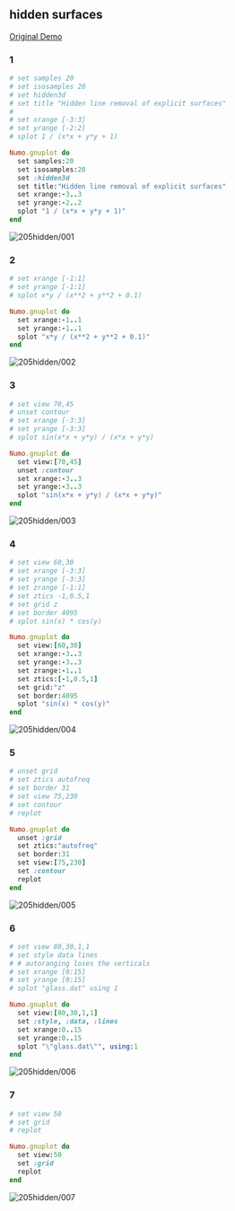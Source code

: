## hidden surfaces
[Original Demo](http://gnuplot.sourceforge.net/demo_4.6/hidden.html)

### 1

```ruby
# set samples 20
# set isosamples 20
# set hidden3d
# set title "Hidden line removal of explicit surfaces"
# 
# set xrange [-3:3]
# set yrange [-2:2]
# splot 1 / (x*x + y*y + 1)

Numo.gnuplot do
  set samples:20
  set isosamples:20
  set :hidden3d
  set title:"Hidden line removal of explicit surfaces"
  set xrange:-3..3
  set yrange:-2..2
  splot "1 / (x*x + y*y + 1)"
end
```
![205hidden/001](https://raw.githubusercontent.com/ruby-numo/gnuplot-demo/master/gnuplot/md/205hidden/image/001.png)

### 2

```ruby
# set xrange [-1:1]
# set yrange [-1:1]
# splot x*y / (x**2 + y**2 + 0.1)

Numo.gnuplot do
  set xrange:-1..1
  set yrange:-1..1
  splot "x*y / (x**2 + y**2 + 0.1)"
end
```
![205hidden/002](https://raw.githubusercontent.com/ruby-numo/gnuplot-demo/master/gnuplot/md/205hidden/image/002.png)

### 3

```ruby
# set view 70,45
# unset contour
# set xrange [-3:3]
# set yrange [-3:3]
# splot sin(x*x + y*y) / (x*x + y*y)

Numo.gnuplot do
  set view:[70,45]
  unset :contour
  set xrange:-3..3
  set yrange:-3..3
  splot "sin(x*x + y*y) / (x*x + y*y)"
end
```
![205hidden/003](https://raw.githubusercontent.com/ruby-numo/gnuplot-demo/master/gnuplot/md/205hidden/image/003.png)

### 4

```ruby
# set view 60,30
# set xrange [-3:3]
# set yrange [-3:3]
# set zrange [-1:1]
# set ztics -1,0.5,1
# set grid z
# set border 4095
# splot sin(x) * cos(y)

Numo.gnuplot do
  set view:[60,30]
  set xrange:-3..3
  set yrange:-3..3
  set zrange:-1..1
  set ztics:[-1,0.5,1]
  set grid:"z"
  set border:4095
  splot "sin(x) * cos(y)"
end
```
![205hidden/004](https://raw.githubusercontent.com/ruby-numo/gnuplot-demo/master/gnuplot/md/205hidden/image/004.png)

### 5

```ruby
# unset grid
# set ztics autofreq
# set border 31
# set view 75,230
# set contour
# replot

Numo.gnuplot do
  unset :grid
  set ztics:"autofreq"
  set border:31
  set view:[75,230]
  set :contour
  replot
end
```
![205hidden/005](https://raw.githubusercontent.com/ruby-numo/gnuplot-demo/master/gnuplot/md/205hidden/image/005.png)

### 6

```ruby
# set view 80,30,1,1
# set style data lines
# # autoranging loses the verticals
# set xrange [0:15]
# set yrange [0:15]
# splot "glass.dat" using 1

Numo.gnuplot do
  set view:[80,30,1,1]
  set :style, :data, :lines
  set xrange:0..15
  set yrange:0..15
  splot "\"glass.dat\"", using:1
end
```
![205hidden/006](https://raw.githubusercontent.com/ruby-numo/gnuplot-demo/master/gnuplot/md/205hidden/image/006.png)

### 7

```ruby
# set view 50
# set grid
# replot

Numo.gnuplot do
  set view:50
  set :grid
  replot
end
```
![205hidden/007](https://raw.githubusercontent.com/ruby-numo/gnuplot-demo/master/gnuplot/md/205hidden/image/007.png)
